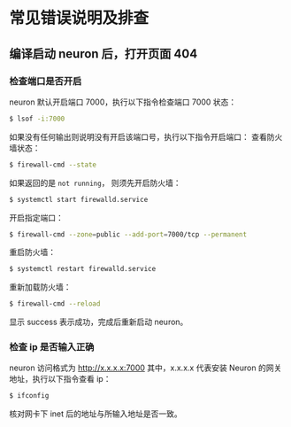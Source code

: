 # 常见错误说明及排查

## 编译启动 neuron 后，打开页面 404

### 检查端口是否开启

neuron 默认开启端口 7000，执行以下指令检查端口 7000 状态：
```bash
$ lsof -i:7000
```
如果没有任何输出则说明没有开启该端口号，执行以下指令开启端口：
查看防火墙状态：
```bash
$ firewall-cmd --state
```
如果返回的是 ```not running```， 则须先开启防火墙：
```bash
$ systemctl start firewalld.service
```
开启指定端口：
```bash
$ firewall-cmd --zone=public --add-port=7000/tcp --permanent
```
重启防火墙：
```bash
$ systemctl restart firewalld.service
```
重新加载防火墙：
```bash
$ firewall-cmd --reload
```
显示 success 表示成功，完成后重新启动 neuron。

### 检查 ip 是否输入正确

neuron 访问格式为 http://x.x.x.x:7000 其中，x.x.x.x 代表安装 Neuron 的网关地址，执行以下指令查看 ip：
```bash
$ ifconfig
```
核对网卡下 inet 后的地址与所输入地址是否一致。

